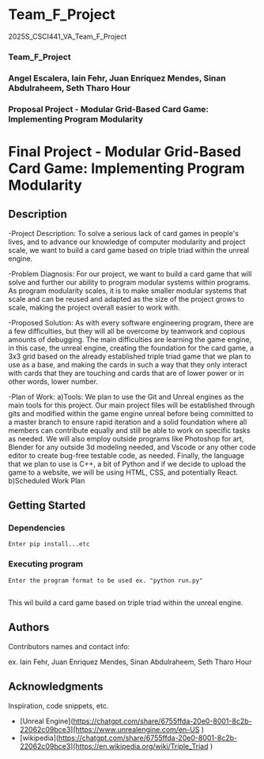 # Team_F_Project
2025S_CSCI441_VA_Team_F_Project
### Team_F_Project
### Angel Escalera, Iain Fehr, Juan Enriquez Mendes, Sinan Abdulraheem, Seth Tharo Hour

### Proposal Project - Modular Grid-Based Card Game: Implementing Program Modularity


# Final Project - Modular Grid-Based Card Game: Implementing Program Modularity



## Description

-Project Description:
To solve a serious lack of card games in people's lives, and to advance our knowledge of computer modularity and project scale, we want to build a card game based on triple triad within the unreal engine.

-Problem Diagnosis:
For our project, we want to build a card game that will solve and further our ability to program modular systems within programs. As program modularity scales, it is to make smaller modular systems that scale and can be reused and adapted as the size of the project grows to scale, making the project overall easier to work with. 

-Proposed Solution:
As with every software engineering program, there are a few difficulties, but they will all be overcome by teamwork and copious amounts of debugging. The main difficulties are learning the game engine, in this case, the unreal engine,  creating the foundation for the card game, a 3x3 grid based on the already established triple triad game that we plan to use as a base, and making the cards in such a way that they only interact with cards that they are touching and cards that are of lower power or in other words, lower number.

-Plan of Work:
a)Tools: We plan to use the Git and Unreal engines as the main tools for this project. Our main project files will be established through gits and modified within the game engine unreal before being committed to a master branch to ensure rapid iteration and a solid foundation where all members can contribute equally and still be able to work on specific tasks as needed. We will also employ outside programs like Photoshop for art, Blender for any outside 3d modeling needed, and Vscode or any other code editor to create bug-free testable code, as needed. Finally, the language that we plan to use is C++, a bit of Python and if we decide to upload the game to a website, we will be using HTML, CSS, and potentially React. 
b)Scheduled Work Plan


## Getting Started

### Dependencies

```
Enter pip install...etc
```

### Executing program

```
Enter the program format to be used ex. "python run.py"
```

## 

 This wil build a card game based on triple triad within the unreal engine. 


## Authors

Contributors names and contact info:

ex. Iain Fehr, Juan Enriquez Mendes, Sinan Abdulraheem, Seth Tharo Hour


## Acknowledgments

Inspiration, code snippets, etc.
* [Unreal Engine](https://chatgpt.com/share/6755ffda-20e0-8001-8c2b-22062c09bce3](https://www.unrealengine.com/en-US )
* [wikipedia](https://chatgpt.com/share/6755ffda-20e0-8001-8c2b-22062c09bce3](https://en.wikipedia.org/wiki/Triple_Triad )
